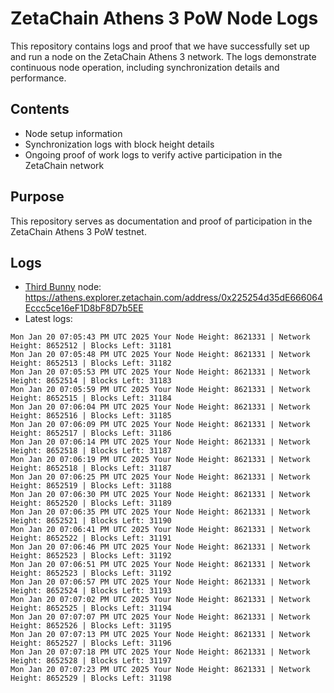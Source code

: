 # ZetaChain Athens 3 PoW Node Logs
This repository contains logs and proof that we have successfully set up and run a node on the ZetaChain Athens 3 network. The logs demonstrate continuous node operation, including synchronization details and performance.

## Contents
- Node setup information
- Synchronization logs with block height details
- Ongoing proof of work logs to verify active participation in the ZetaChain network

## Purpose
This repository serves as documentation and proof of participation in the ZetaChain Athens 3 PoW testnet.

## Logs

- [Third Bunny](https://thirdbunny.xyz/) node: https://athens.explorer.zetachain.com/address/0x225254d35dE666064Eccc5ce16eF1D8bF8D7b5EE
- Latest logs:
```
Mon Jan 20 07:05:43 PM UTC 2025 Your Node Height: 8621331 | Network Height: 8652512 | Blocks Left: 31181
Mon Jan 20 07:05:48 PM UTC 2025 Your Node Height: 8621331 | Network Height: 8652513 | Blocks Left: 31182
Mon Jan 20 07:05:53 PM UTC 2025 Your Node Height: 8621331 | Network Height: 8652514 | Blocks Left: 31183
Mon Jan 20 07:05:59 PM UTC 2025 Your Node Height: 8621331 | Network Height: 8652515 | Blocks Left: 31184
Mon Jan 20 07:06:04 PM UTC 2025 Your Node Height: 8621331 | Network Height: 8652516 | Blocks Left: 31185
Mon Jan 20 07:06:09 PM UTC 2025 Your Node Height: 8621331 | Network Height: 8652517 | Blocks Left: 31186
Mon Jan 20 07:06:14 PM UTC 2025 Your Node Height: 8621331 | Network Height: 8652518 | Blocks Left: 31187
Mon Jan 20 07:06:19 PM UTC 2025 Your Node Height: 8621331 | Network Height: 8652518 | Blocks Left: 31187
Mon Jan 20 07:06:25 PM UTC 2025 Your Node Height: 8621331 | Network Height: 8652519 | Blocks Left: 31188
Mon Jan 20 07:06:30 PM UTC 2025 Your Node Height: 8621331 | Network Height: 8652520 | Blocks Left: 31189
Mon Jan 20 07:06:35 PM UTC 2025 Your Node Height: 8621331 | Network Height: 8652521 | Blocks Left: 31190
Mon Jan 20 07:06:41 PM UTC 2025 Your Node Height: 8621331 | Network Height: 8652522 | Blocks Left: 31191
Mon Jan 20 07:06:46 PM UTC 2025 Your Node Height: 8621331 | Network Height: 8652523 | Blocks Left: 31192
Mon Jan 20 07:06:51 PM UTC 2025 Your Node Height: 8621331 | Network Height: 8652523 | Blocks Left: 31192
Mon Jan 20 07:06:57 PM UTC 2025 Your Node Height: 8621331 | Network Height: 8652524 | Blocks Left: 31193
Mon Jan 20 07:07:02 PM UTC 2025 Your Node Height: 8621331 | Network Height: 8652525 | Blocks Left: 31194
Mon Jan 20 07:07:07 PM UTC 2025 Your Node Height: 8621331 | Network Height: 8652526 | Blocks Left: 31195
Mon Jan 20 07:07:13 PM UTC 2025 Your Node Height: 8621331 | Network Height: 8652527 | Blocks Left: 31196
Mon Jan 20 07:07:18 PM UTC 2025 Your Node Height: 8621331 | Network Height: 8652528 | Blocks Left: 31197
Mon Jan 20 07:07:23 PM UTC 2025 Your Node Height: 8621331 | Network Height: 8652529 | Blocks Left: 31198
```
